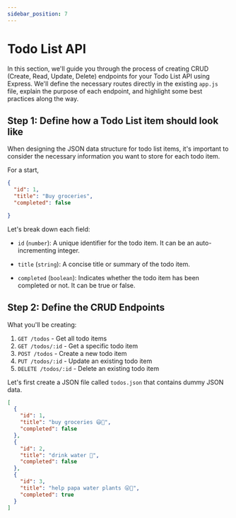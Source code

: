 ```yaml
---
sidebar_position: 7
---
```


# Todo List API

In this section, we'll guide you through the process of creating CRUD (Create, Read, Update, Delete) endpoints for your Todo List API using Express. We'll define the necessary routes directly in the existing `app.js` file, explain the purpose of each endpoint, and highlight some best practices along the way.
## Step 1: Define how a Todo List item should look like
When designing the JSON data structure for todo list items, it's important to consider the necessary information you want to store for each todo item.

For a start,
```json
{
  "id": 1,
  "title": "Buy groceries",
  "completed": false

}
```
Let's break down each field:

* `id` (`number`): A unique identifier for the todo item. It can be an auto-incrementing integer.

* `title` (`string`): A concise title or summary of the todo item.

* `completed` (`boolean`): Indicates whether the todo item has been completed or not. It can be true or false.


## Step 2: Define the CRUD Endpoints

What you'll be creating:
1. `GET /todos` - Get all todo items
2. `GET /todos/:id` - Get a specific todo item
3. `POST /todos` - Create a new todo item
4. `PUT /todos/:id` - Update an existing todo item
5. `DELETE /todos/:id` - Delete an existing todo item

Let's first create a JSON file called `todos.json` that contains dummy JSON data.

```json
[
  {
    "id": 1,
    "title": "buy groceries 😃🍎",
    "completed": false
  },
  {
    "id": 2,
    "title": "drink water 🥤",
    "completed": false
  },
  {
    "id": 3,
    "title": "help papa water plants 😛🥦",
    "completed": true
  }
]
```
